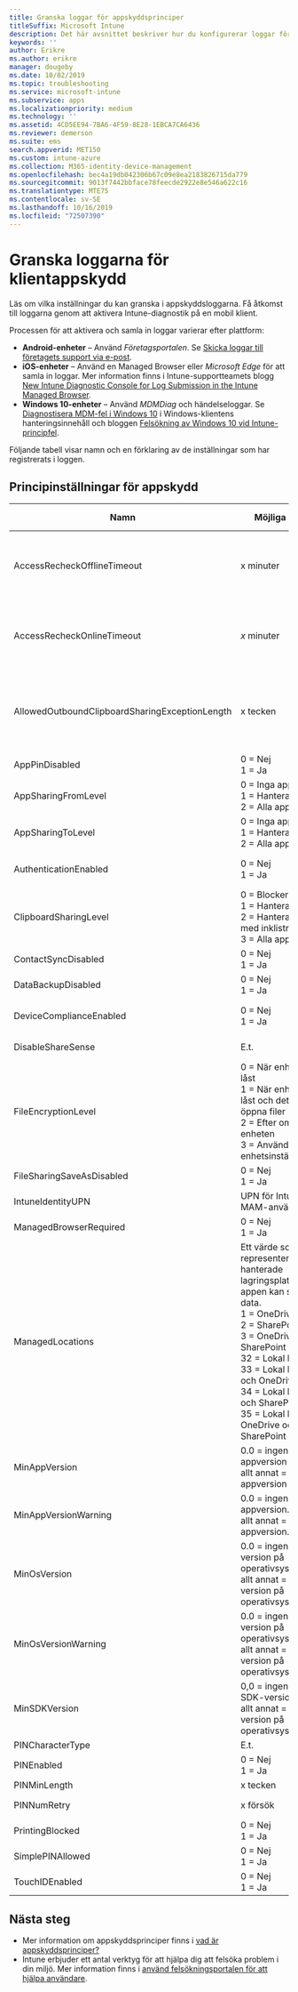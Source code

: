 ```yaml
---
title: Granska loggar för appskyddsprinciper
titleSuffix: Microsoft Intune
description: Det här avsnittet beskriver hur du konfigurerar loggar för appskyddsprinciper.
keywords: ''
author: Erikre
ms.author: erikre
manager: dougeby
ms.date: 10/02/2019
ms.topic: troubleshooting
ms.service: microsoft-intune
ms.subservice: apps
ms.localizationpriority: medium
ms.technology: ''
ms.assetid: 4CD5EE94-7BA6-4F59-8E28-1EBCA7CA6436
ms.reviewer: demerson
ms.suite: ems
search.appverid: MET150
ms.custom: intune-azure
ms.collection: M365-identity-device-management
ms.openlocfilehash: bec4a19db042306b67c09e8ea2183826715da779
ms.sourcegitcommit: 9013f7442bbface78feecde2922e8e546a622c16
ms.translationtype: MTE75
ms.contentlocale: sv-SE
ms.lasthandoff: 10/16/2019
ms.locfileid: "72507390"
---
```

# <a name="review-client-app-protection-logs"></a>Granska loggarna för klientappskydd

Läs om vilka inställningar du kan granska i appskyddsloggarna. Få åtkomst till loggarna genom att aktivera Intune-diagnostik på en mobil klient. 

Processen för att aktivera och samla in loggar varierar efter plattform:
- **Android-enheter** – Använd *Företagsportalen*. Se [Skicka loggar till företagets support via e-post](/intune-user-help/send-logs-to-your-it-admin-by-email-android).
- **iOS-enheter** – Använd en Managed Browser eller *Microsoft Edge* för att samla in loggar. Mer information finns i Intune-supportteamets blogg [New Intune Diagnostic Console for Log Submission in the Intune Managed Browser](https://techcommunity.microsoft.com/t5/Intune-Customer-Success/Support-Tip-New-Intune-Diagnostic-Console-for-Log-Submission-in/ba-p/280021). 
- **Windows 10-enheter** – Använd *MDMDiag* och händelseloggar. Se [Diagnostisera MDM-fel i Windows 10](https://docs.microsoft.com/windows/client-management/mdm/diagnose-mdm-failures-in-windows-10) i Windows-klientens hanteringsinnehåll och bloggen [Felsökning av Windows 10 vid Intune-principfel](https://blogs.technet.microsoft.com/configmgrdogs/2018/08/09/troubleshooting-windows-10-intune-policy-failures/).


Följande tabell visar namn och en förklaring av de inställningar som har registrerats i loggen.

## <a name="app-protection-policy-settings"></a>Principinställningar för appskydd

| Namn                        | Möjliga värden                                                                                                                                                                                                                                                                                           | Inställningar för Azure hantering av mobilappar i Intune-portalen                                                                                                                            |
|-----------------------------|-------------------------------------------------------------------------------------------------------------------------------------------------------------------------------------------------------------------------------------------------------------------------------------------------------------|-----------------------------------------------------------------------------------------------------------------------------------------------------------------------------------------|
| AccessRecheckOfflineTimeout | x minuter                                                                                                                                                                                                                                                                                                   | [Åtkomst] Kontrollera åtkomstbehörigheter – offline-respitperiod<br>Obs! Det här är tidsperioden innan åtkomstkraven för appen kontrolleras på nytt om enheten är offline.             |
| AccessRecheckOnlineTimeout  | _x_ minuter                                                                                                                                                                                                                                                                                                   | [Åtkomst] Kontrollera åtkomstbehörigheterna igen – timeout.<br>Obs! Det här är tidsperioden innan åtkomstkraven för appen kontrolleras på nytt efter att appen startas om när enheten är online. |
| AllowedOutboundClipboardSharingExceptionLength               | x tecken                                                                                                                                                                                                                                                                                           | [Åtkomst] Ange hur många tecken som kan klippas ut eller kopieras från en hanterad app.  Den här inställningen åsidosätter `AllowedOutboundClipboardSharingLevel`-begränsningen. Standardvärdet ”0” innebär att inget undantag tillåts. 
| AppPinDisabled              | 0 = Nej<br>1 = Ja                                                                                                                                                                                                                                                                                           | [Åtkomst] Inaktivera PIN-kod för appen när enhetens PIN-kod hanteras.                                                                                                                                     |
| AppSharingFromLevel         | 0 = Inga appar<br>1 = Hanterade appar<br>2 = Alla appar.                                                                                                                                                                                                                                                              | [Dataflytt] Tillåt att appen tar emot data från andra appar.                                                                                                                        |
| AppSharingToLevel           | 0 = Inga appar<br>1 = Hanterade appar<br>2 = Alla appar.                                                                                                                                                                                                                                                              | [Dataflytt] Tillåt att appen överför data till andra appar.                                                                                                                         |
| AuthenticationEnabled       | 0 = Nej<br>1 = Ja                                                                                                                                                                                                                                                                                           | [Access] Kräv företagets autentiseringsuppgifter för åtkomst istället för PIN-kod.                                                                                                                      |
| ClipboardSharingLevel       | 0 = Blockerad<br>1 = Hanterade appar.<br>2 = Hanterade appar med inklistring.<br>3 = Alla appar                                                                                                                                                                                                                            | [Dataflytt] Begränsa klipp, kopiera och klistra med andra appar.                                                                                                                         |
| ContactSyncDisabled         | 0 = Nej<br>1 = Ja                                                                                                                                                                                                                                                                                           | [Dataflytt] Inaktivera synkronisering av kontakter.                                                                                                                                                 |
| DataBackupDisabled          | 0 = Nej<br>1 = Ja                                                                                                                                                                                                                                                                                           | [Dataflytt] Förhindra säkerhetskopior i iTunes och iCloud.                                                                                                                                     |
| DeviceComplianceEnabled     | 0 = Nej<br>1 = Ja                                                                                                                                                                                                                                                                                           | [Åtkomst] Blockera hanterade appar från att köras på jailbreakade eller rootade enheter.                                                                                                                |
| DisableShareSense           | E.t.                                                                                                                                                                                                                                                                                                         | Ej tillämpligt: används inte aktivt av Intune-tjänsten.                                                                                                                                                |
| FileEncryptionLevel         | 0 = När enheten är låst<br>1 = När enheten är låst och det finns öppna filer<br>2 = Efter omstart av enheten<br>3 = Använd enhetsinställningarna.                                                                                                                                                                      | [Dataflytt] Kryptera appdata.                                                                                                                                                      |
| FileSharingSaveAsDisabled   | 0 = Nej<br>1 = Ja                                                                                                                                                                                                                                                                                           | [Dataflytt] Förhindra spara som                                                                                                                                                     |
| IntuneIdentityUPN           | UPN för Intune MAM-användaren.                                                                                                                                                                                                                                                                                  | E.t.                                                                                                                                                                                     |
| ManagedBrowserRequired      | 0 = Nej<br>1 = Ja                                                                                                                                                                                                                                                                                           | [Dataflytt] Begränsa webbinnehåll till att visas i Intune Managed Browser-appen.                                                                                                     |
| ManagedLocations            | Ett värde som representerar antalet hanterade lagringsplatser där appen kan spara data. <br>1 = OneDrive<br>2 = SharePoint<br>3 = OneDrive och SharePoint<br>32 = Lokal lagring<br>33 = Lokal lagring och OneDrive<br>34 = Lokal lagring och SharePoint<br>35 = Lokal lagring, OneDrive och SharePoint | [Dataflytt] Välj vilken lagringstjänst som företagsdata kan sparas till.                                                                                                          |
| MinAppVersion               | 0\.0 = ingen minsta appversion<br>allt annat = minsta appversion                                                                                                                                                                                                                                       | [Åtkomst] Minimikrav på appversion.                                                                                                                                                    |
| MinAppVersionWarning        | 0\.0 = ingen minsta appversion.<br>allt annat = minsta appversion.                                                                                                                                                                                                                                       | [Åtkomst] Minimikrav på appversion (enbart varning)                                                                                                                                     |
| MinOsVersion                | 0\.0 = ingen lägsta version på operativsystemet<br>allt annat = lägsta version på operativsystemet                                                                                                                                                                                                                                         | [Åtkomst] Minimikrav på iOS-operativsystem.                                                                                                                                           |
| MinOsVersionWarning         | 0\.0 = ingen lägsta version på operativsystemet<br>allt annat = lägsta version på operativsystemet                                                                                                                                                                                                                                         | [Åtkomst] Minimikrav på iOS-operativsystem (enbart varning).                                                                                                                            |
| MinSDKVersion               | 0,0 = ingen lägsta SDK-version<br>allt annat = lägsta version på operativsystemet.                                                                                                                                                                                                                                        | [Åtkomst] Kräv lägsta version på Intune-appskyddsprincip-SDK.                                                                                                                       |
| PINCharacterType            | E.t.                                                                                                                                                                                                                                                                                                         | E.t.                                                                                                                                                                                     |
| PINEnabled                  | 0 = Nej<br>1 = Ja                                                                                                                                                                                                                                                                                           | [Åtkomst] Kräv PIN-kod för åtkomst                                                                                                                                                         |
| PINMinLength                | x tecken                                                                                                                                                                                                                                                                                                | [Åtkomst] PIN-kodslängd                                                                                                                                                                     |
| PINNumRetry                 | x försök                                                                                                                                                                                                                                                                                                  | [Åtkomst] Antal försök innan PIN-koden återställs                                                                                                                                            |
| PrintingBlocked             | 0 = Nej<br>1 = Ja                                                                                                                                                                                                                                                                                           | [Dataflytt] Inaktivera utskrifter                                                                                                                                                      |
| SimplePINAllowed            | 0 = Nej<br>1 = Ja                                                                                                                                                                                                                                                                                           | [Åtkomst] Tillåt enkel PIN-kod                                                                                                                                                               |
| TouchIDEnabled              | 0 = Nej<br>1 = Ja                                                                                                                                                                                                                                                                                           | [Åtkomst] Tillåt fingeravtryck istället för PIN-kod (iOS 8+).                                                                                                                                      |

## <a name="next-steps"></a>Nästa steg

- Mer information om appskyddsprinciper finns i [vad är appskyddsprinciper?](app-protection-policy.md)
- Intune erbjuder ett antal verktyg för att hjälpa dig att felsöka problem i din miljö. Mer information finns i [använd felsökningsportalen för att hjälpa användare](../fundamentals/help-desk-operators.md).
